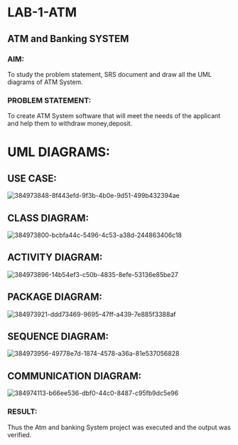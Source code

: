 # LAB-1-ATM
## ATM and Banking SYSTEM
### AIM: 
To study the problem statement, SRS document and draw all the UML diagrams of ATM
System.
### PROBLEM STATEMENT:
To create ATM System software that will meet the needs of the applicant and help them
to withdraw money,deposit.

# UML DIAGRAMS:

## USE CASE:

![384973848-8f443efd-9f3b-4b0e-9d51-499b432394ae](https://github.com/user-attachments/assets/6de60854-2f0c-4aa6-be29-901f3946c58f)


## CLASS DIAGRAM:

![384973800-bcbfa44c-5496-4c53-a38d-244863406c18](https://github.com/user-attachments/assets/69574a63-fbf9-42e7-ad7c-82a7360fa132)


## ACTIVITY DIAGRAM:

![384973896-14b54ef3-c50b-4835-8efe-53136e85be27](https://github.com/user-attachments/assets/fad13afa-3b25-4c6c-9346-ef534794af16)


## PACKAGE DIAGRAM:

![384973921-ddd73469-9695-47ff-a439-7e885f3388af](https://github.com/user-attachments/assets/79c311a7-6254-4555-a4b5-0576daec482a)


## SEQUENCE DIAGRAM:

![384973956-49778e7d-1874-4578-a36a-81e537056828](https://github.com/user-attachments/assets/3aef6710-c4c1-40e0-b6f0-158f636f8b0d)


## COMMUNICATION DIAGRAM:

![384974113-b66ee536-dbf0-44c0-8487-c95fb9dc5e96](https://github.com/user-attachments/assets/b18866a6-d064-4dd1-9511-ae7462775676)


### RESULT: 
Thus the Atm and banking System project was executed and the output was verified.
